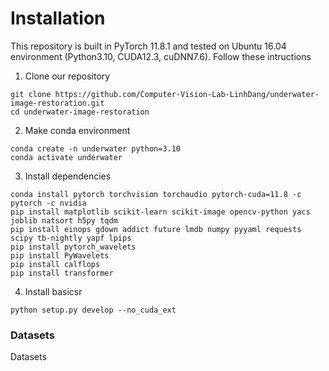 # Installation

This repository is built in PyTorch 11.8.1 and tested on Ubuntu 16.04 environment (Python3.10, CUDA12.3, cuDNN7.6).
Follow these intructions

1. Clone our repository
```
git clone https://github.com/Computer-Vision-Lab-LinhDang/underwater-image-restoration.git
cd underwater-image-restoration
```

2. Make conda environment
```
conda create -n underwater python=3.10
conda activate underwater
```

3. Install dependencies
```
conda install pytorch torchvision torchaudio pytorch-cuda=11.8 -c pytorch -c nvidia
pip install matplotlib scikit-learn scikit-image opencv-python yacs joblib natsort h5py tqdm
pip install einops gdown addict future lmdb numpy pyyaml requests scipy tb-nightly yapf lpips
pip install pytorch_wavelets
pip install PyWavelets
pip install calflops
pip install transformer
```

4. Install basicsr
```
python setup.py develop --no_cuda_ext
```

### Datasets

Datasets 
